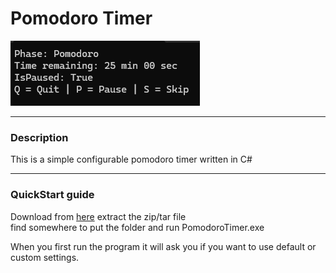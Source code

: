 # Pomodoro Timer

![Example 0](/Screenshots/interface-0.png)

---

### Description

This is a simple configurable pomodoro timer written in C#

---

### QuickStart guide

Download from [here](https://github.com/SakuraKade/PomodoroTimer/releases) extract the zip/tar file <br>
find somewhere to put the folder and run PomodoroTimer.exe

When you first run the program it will ask you if you want to use default or custom settings.
